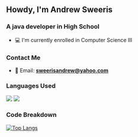 ## Howdy, I'm Andrew Sweeris
### A java developer in High School

 - 💻 I'm currently enrolled in Computer Science III

### Contact Me
 - 📧 Email: **sweerisandrew@yahoo.com**

### Languages Used
<img src="https://img.shields.io/badge/Java-ED8B00?style=for-the-badge&logo=java&logoColor=white" /> 
<img src="https://img.shields.io/badge/Python-3776AB?style=for-the-badge&logo=python&logoColor=white" />

### Code Breakdown
[![Top Langs](https://github-readme-stats.vercel.app/api/top-langs/?username=AndrewSweeris&layout=compact&theme=github_dark&hide=GAP)](https://github.com/anuraghazra/github-readme-stats)
